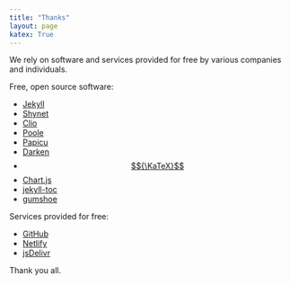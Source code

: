 ```yaml
---
title: "Thanks"
layout: page
katex: True
---
```


We rely on software and services provided for free by various companies and individuals.

Free, open source software:

- [Jekyll](https://jekyllrb.com)
- [Shynet](https://github.com/milesmcc/shynet)
- [Clio](https://github.com/danromero/clio)
- [Poole](https://github.com/poole/poole/)
- [Papicu](https://lucasamaro.com/papicu)
- [Darken](https://github.com/ColinEspinas/darken)
- [$${\KaTeX}$$](https://katex.org/)
- [Chart.js](https://www.chartjs.org)
- [jekyll-toc](https://github.com/allejo/jekyll-toc)
- [gumshoe](https://github.com/cferdinandi/gumshoe/)

Services provided for free:

- [GitHub](https://github.com)
- [Netlify](https://netlify.com)
- [jsDelivr](https://www.jsdelivr.com/)

Thank you all.